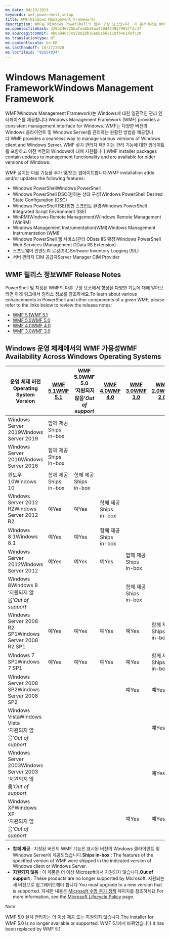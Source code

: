 ```yaml
---
ms.date: 04/19/2019
keywords: wmf,powershell,setup
title: WMF(Windows Management Framework)
description: WMF는 Windows PowerShell의 필수 구성 요소입니다. 이 문서에서는 WMF 버전 기록을 보여 주고 WMF를 찾고 설치하는 방법에 대한 정보를 제공합니다.
ms.openlocfilehash: 339b140325befea0b28aa470d4249170937f2c37
ms.sourcegitcommit: 488a940c7c828820b36a6ba56c119f64614afc29
ms.translationtype: HT
ms.contentlocale: ko-KR
ms.lasthandoff: 10/27/2020
ms.locfileid: "92654034"
---
```

# <a name="windows-management-framework"></a><span data-ttu-id="220c8-105">Windows Management Framework</span><span class="sxs-lookup"><span data-stu-id="220c8-105">Windows Management Framework</span></span>

<span data-ttu-id="220c8-106">WMF(Windows Management Framework)는 Windows에 대한 일관적인 관리 인터페이스를 제공합니다.</span><span class="sxs-lookup"><span data-stu-id="220c8-106">Windows Management Framework (WMF) provides a consistent management interface for Windows.</span></span> <span data-ttu-id="220c8-107">WMF는 다양한 버전의 Windows 클라이언트 및 Windows Server를 관리하는 원활한 방법을 제공합니다.</span><span class="sxs-lookup"><span data-stu-id="220c8-107">WMF provides a seamless way to manage various versions of Windows client and Windows Server.</span></span> <span data-ttu-id="220c8-108">WMF 설치 관리자 패키지는 관리 기능에 대한 업데이트를 포함하고 이전 버전의 Windows에 대해 지원됩니다.</span><span class="sxs-lookup"><span data-stu-id="220c8-108">WMF installer packages contain updates to management functionality and are available for older versions of Windows.</span></span>

<span data-ttu-id="220c8-109">WMF 설치는 다음 기능을 추가 및/또는 업데이트합니다.</span><span class="sxs-lookup"><span data-stu-id="220c8-109">WMF installation adds and/or updates the following features:</span></span>

- <span data-ttu-id="220c8-110">Windows PowerShell</span><span class="sxs-lookup"><span data-stu-id="220c8-110">Windows PowerShell</span></span>
- <span data-ttu-id="220c8-111">Windows PowerShell DSC(원하는 상태 구성)</span><span class="sxs-lookup"><span data-stu-id="220c8-111">Windows PowerShell Desired State Configuration (DSC)</span></span>
- <span data-ttu-id="220c8-112">Windows PowerShell ISE(통합 스크립트 환경)</span><span class="sxs-lookup"><span data-stu-id="220c8-112">Windows PowerShell Integrated Script Environment (ISE)</span></span>
- <span data-ttu-id="220c8-113">WinRM(Windows Remote Management)</span><span class="sxs-lookup"><span data-stu-id="220c8-113">Windows Remote Management (WinRM)</span></span>
- <span data-ttu-id="220c8-114">Windows Management Instrumentation(WMI)</span><span class="sxs-lookup"><span data-stu-id="220c8-114">Windows Management Instrumentation (WMI)</span></span>
- <span data-ttu-id="220c8-115">Windows PowerShell 웹 서비스(관리 OData IIS 확장)</span><span class="sxs-lookup"><span data-stu-id="220c8-115">Windows PowerShell Web Services (Management OData IIS Extension)</span></span>
- <span data-ttu-id="220c8-116">소프트웨어 인벤토리 로깅(SIL)</span><span class="sxs-lookup"><span data-stu-id="220c8-116">Software Inventory Logging (SIL)</span></span>
- <span data-ttu-id="220c8-117">서버 관리자 CIM 공급자</span><span class="sxs-lookup"><span data-stu-id="220c8-117">Server Manager CIM Provider</span></span>

## <a name="wmf-release-notes"></a><span data-ttu-id="220c8-118">WMF 릴리스 정보</span><span class="sxs-lookup"><span data-stu-id="220c8-118">WMF Release Notes</span></span>

<span data-ttu-id="220c8-119">PowerShell 및 지정된 WMF의 다른 구성 요소에서 향상된 다양한 기능에 대해 알아보려면 아래 링크에서 릴리스 정보를 참조하세요.</span><span class="sxs-lookup"><span data-stu-id="220c8-119">To learn about various enhancements in PowerShell and other components of a given WMF, please refer to the links below to review the release notes:</span></span>

- [<span data-ttu-id="220c8-120">WMF 5.1</span><span class="sxs-lookup"><span data-stu-id="220c8-120">WMF 5.1</span></span>](whats-new/release-notes.md#wmf-51-changes)
- [<span data-ttu-id="220c8-121">WMF 5.0</span><span class="sxs-lookup"><span data-stu-id="220c8-121">WMF 5.0</span></span>](whats-new/release-notes.md#wmf-50-changes)
- [<span data-ttu-id="220c8-122">WMF 4.0</span><span class="sxs-lookup"><span data-stu-id="220c8-122">WMF 4.0</span></span>](https://download.microsoft.com/download/3/D/6/3D61D262-8549-4769-A660-230B67E15B25/Windows%20Management%20Framework%204%200%20Release%20Notes.docx)
- [<span data-ttu-id="220c8-123">WMF 3.0</span><span class="sxs-lookup"><span data-stu-id="220c8-123">WMF 3.0</span></span>](https://download.microsoft.com/download/E/7/6/E76850B8-DA6E-4FF5-8CCE-A24FC513FD16/WMF%203%20Release%20Notes.docx)

## <a name="wmf-availability-across-windows-operating-systems"></a><span data-ttu-id="220c8-124">Windows 운영 체제에서의 WMF 가용성</span><span class="sxs-lookup"><span data-stu-id="220c8-124">WMF Availability Across Windows Operating Systems</span></span>

|        <span data-ttu-id="220c8-125">운영 체제 버전</span><span class="sxs-lookup"><span data-stu-id="220c8-125">Operating System Version</span></span>         | <span data-ttu-id="220c8-126">[WMF 5.1][]</span><span class="sxs-lookup"><span data-stu-id="220c8-126">[WMF 5.1][]</span></span>  | <span data-ttu-id="220c8-127">WMF 5.0</span><span class="sxs-lookup"><span data-stu-id="220c8-127">WMF 5.0</span></span><br><span data-ttu-id="220c8-128">‘지원되지 않음’</span><span class="sxs-lookup"><span data-stu-id="220c8-128">*Out of support*</span></span> | <span data-ttu-id="220c8-129">[WMF 4.0][]</span><span class="sxs-lookup"><span data-stu-id="220c8-129">[WMF 4.0][]</span></span>  | <span data-ttu-id="220c8-130">[WMF 3.0][]</span><span class="sxs-lookup"><span data-stu-id="220c8-130">[WMF 3.0][]</span></span>  | <span data-ttu-id="220c8-131">[WMF 2.0][]</span><span class="sxs-lookup"><span data-stu-id="220c8-131">[WMF 2.0][]</span></span>  |
| --------------------------------------- | ------------ | --------------------------- | ------------ | ------------ | ------------ |
| <span data-ttu-id="220c8-132">Windows Server 2019</span><span class="sxs-lookup"><span data-stu-id="220c8-132">Windows Server 2019</span></span>                     | <span data-ttu-id="220c8-133">함께 제공</span><span class="sxs-lookup"><span data-stu-id="220c8-133">Ships in-box</span></span> |                             |              |              |              |
| <span data-ttu-id="220c8-134">Windows Server 2016</span><span class="sxs-lookup"><span data-stu-id="220c8-134">Windows Server 2016</span></span>                     | <span data-ttu-id="220c8-135">함께 제공</span><span class="sxs-lookup"><span data-stu-id="220c8-135">Ships in-box</span></span> |                             |              |              |              |
| <span data-ttu-id="220c8-136">윈도우 10</span><span class="sxs-lookup"><span data-stu-id="220c8-136">Windows 10</span></span>                              | <span data-ttu-id="220c8-137">함께 제공</span><span class="sxs-lookup"><span data-stu-id="220c8-137">Ships in-box</span></span> | <span data-ttu-id="220c8-138">함께 제공</span><span class="sxs-lookup"><span data-stu-id="220c8-138">Ships in-box</span></span>                |              |              |              |
| <span data-ttu-id="220c8-139">Windows Server 2012 R2</span><span class="sxs-lookup"><span data-stu-id="220c8-139">Windows Server 2012 R2</span></span>                  | <span data-ttu-id="220c8-140">예</span><span class="sxs-lookup"><span data-stu-id="220c8-140">Yes</span></span>          | <span data-ttu-id="220c8-141">예</span><span class="sxs-lookup"><span data-stu-id="220c8-141">Yes</span></span>                         | <span data-ttu-id="220c8-142">함께 제공</span><span class="sxs-lookup"><span data-stu-id="220c8-142">Ships in-box</span></span> |              |              |
| <span data-ttu-id="220c8-143">Windows 8.1</span><span class="sxs-lookup"><span data-stu-id="220c8-143">Windows 8.1</span></span>                             | <span data-ttu-id="220c8-144">예</span><span class="sxs-lookup"><span data-stu-id="220c8-144">Yes</span></span>          | <span data-ttu-id="220c8-145">예</span><span class="sxs-lookup"><span data-stu-id="220c8-145">Yes</span></span>                         | <span data-ttu-id="220c8-146">함께 제공</span><span class="sxs-lookup"><span data-stu-id="220c8-146">Ships in-box</span></span> |              |              |
| <span data-ttu-id="220c8-147">Windows Server 2012</span><span class="sxs-lookup"><span data-stu-id="220c8-147">Windows Server 2012</span></span>                     | <span data-ttu-id="220c8-148">예</span><span class="sxs-lookup"><span data-stu-id="220c8-148">Yes</span></span>          | <span data-ttu-id="220c8-149">예</span><span class="sxs-lookup"><span data-stu-id="220c8-149">Yes</span></span>                         | <span data-ttu-id="220c8-150">예</span><span class="sxs-lookup"><span data-stu-id="220c8-150">Yes</span></span>          | <span data-ttu-id="220c8-151">함께 제공</span><span class="sxs-lookup"><span data-stu-id="220c8-151">Ships in-box</span></span> |              |
| <span data-ttu-id="220c8-152">Windows 8</span><span class="sxs-lookup"><span data-stu-id="220c8-152">Windows 8</span></span><br><span data-ttu-id="220c8-153">‘지원되지 않음’</span><span class="sxs-lookup"><span data-stu-id="220c8-153">*Out of support*</span></span>           |              |                             |              | <span data-ttu-id="220c8-154">함께 제공</span><span class="sxs-lookup"><span data-stu-id="220c8-154">Ships in-box</span></span> |              |
| <span data-ttu-id="220c8-155">Windows Server 2008 R2 SP1</span><span class="sxs-lookup"><span data-stu-id="220c8-155">Windows Server 2008 R2 SP1</span></span>              | <span data-ttu-id="220c8-156">예</span><span class="sxs-lookup"><span data-stu-id="220c8-156">Yes</span></span>          | <span data-ttu-id="220c8-157">예</span><span class="sxs-lookup"><span data-stu-id="220c8-157">Yes</span></span>                         | <span data-ttu-id="220c8-158">예</span><span class="sxs-lookup"><span data-stu-id="220c8-158">Yes</span></span>          | <span data-ttu-id="220c8-159">예</span><span class="sxs-lookup"><span data-stu-id="220c8-159">Yes</span></span>          | <span data-ttu-id="220c8-160">함께 제공</span><span class="sxs-lookup"><span data-stu-id="220c8-160">Ships in-box</span></span> |
| <span data-ttu-id="220c8-161">Windows 7 SP1</span><span class="sxs-lookup"><span data-stu-id="220c8-161">Windows 7 SP1</span></span>                           | <span data-ttu-id="220c8-162">예</span><span class="sxs-lookup"><span data-stu-id="220c8-162">Yes</span></span>          | <span data-ttu-id="220c8-163">예</span><span class="sxs-lookup"><span data-stu-id="220c8-163">Yes</span></span>                         | <span data-ttu-id="220c8-164">예</span><span class="sxs-lookup"><span data-stu-id="220c8-164">Yes</span></span>          | <span data-ttu-id="220c8-165">예</span><span class="sxs-lookup"><span data-stu-id="220c8-165">Yes</span></span>          | <span data-ttu-id="220c8-166">함께 제공</span><span class="sxs-lookup"><span data-stu-id="220c8-166">Ships in-box</span></span> |
| <span data-ttu-id="220c8-167">Windows Server 2008 SP2</span><span class="sxs-lookup"><span data-stu-id="220c8-167">Windows Server 2008 SP2</span></span>                 |              |                             |              | <span data-ttu-id="220c8-168">예</span><span class="sxs-lookup"><span data-stu-id="220c8-168">Yes</span></span>          | <span data-ttu-id="220c8-169">예</span><span class="sxs-lookup"><span data-stu-id="220c8-169">Yes</span></span>          |
| <span data-ttu-id="220c8-170">Windows Vista</span><span class="sxs-lookup"><span data-stu-id="220c8-170">Windows Vista</span></span><br><span data-ttu-id="220c8-171">‘지원되지 않음’</span><span class="sxs-lookup"><span data-stu-id="220c8-171">*Out of support*</span></span>       |              |                             |              |              | <span data-ttu-id="220c8-172">예</span><span class="sxs-lookup"><span data-stu-id="220c8-172">Yes</span></span>          |
| <span data-ttu-id="220c8-173">Windows Server 2003</span><span class="sxs-lookup"><span data-stu-id="220c8-173">Windows Server 2003</span></span><br><span data-ttu-id="220c8-174">‘지원되지 않음’</span><span class="sxs-lookup"><span data-stu-id="220c8-174">*Out of support*</span></span> |              |                             |              |              | <span data-ttu-id="220c8-175">예</span><span class="sxs-lookup"><span data-stu-id="220c8-175">Yes</span></span>          |
| <span data-ttu-id="220c8-176">Windows XP</span><span class="sxs-lookup"><span data-stu-id="220c8-176">Windows XP</span></span><br><span data-ttu-id="220c8-177">‘지원되지 않음’</span><span class="sxs-lookup"><span data-stu-id="220c8-177">*Out of support*</span></span>          |              |                             |              | <span data-ttu-id="220c8-178">예</span><span class="sxs-lookup"><span data-stu-id="220c8-178">Yes</span></span>          | <span data-ttu-id="220c8-179">예</span><span class="sxs-lookup"><span data-stu-id="220c8-179">Yes</span></span>          |

- <span data-ttu-id="220c8-180">**함께 제공** : 지정된 버전의 WMF 기능은 표시된 버전의 Windows 클라이언트 및 Windows Server에 제공되었습니다.</span><span class="sxs-lookup"><span data-stu-id="220c8-180">**Ships in-box** : The features of the specified version of WMF were shipped in the indicated version of Windows client or Windows Server.</span></span>
- <span data-ttu-id="220c8-181">**지원되지 않음** : 이 제품은 더 이상 Microsoft에서 지원되지 않습니다.</span><span class="sxs-lookup"><span data-stu-id="220c8-181">**Out of support** : These products are no longer supported by Microsoft.</span></span> <span data-ttu-id="220c8-182">지원되는 새 버전으로 업그레이드해야 합니다.</span><span class="sxs-lookup"><span data-stu-id="220c8-182">You must upgrade to a new version that is supported.</span></span> <span data-ttu-id="220c8-183">자세한 내용은 [Microsoft 수명 주기 정책][] 페이지를 참조하세요.</span><span class="sxs-lookup"><span data-stu-id="220c8-183">For more information, see the [Microsoft Lifecycle Policy][] page.</span></span>

> [!NOTE]
> <span data-ttu-id="220c8-184">WMF 5.0 설치 관리자는 더 이상 제공 또는 지원되지 않습니다.</span><span class="sxs-lookup"><span data-stu-id="220c8-184">The installer for WMF 5.0 is no longer available or supported.</span></span> <span data-ttu-id="220c8-185">WMF 5.1에서 바뀌었습니다.</span><span class="sxs-lookup"><span data-stu-id="220c8-185">It has been replaced by WMF 5.1.</span></span>

[Microsoft 수명 주기 정책]: https://support.microsoft.com/lifecycle
[Microsoft Lifecycle Policy]: https://support.microsoft.com/lifecycle
[WMF 5.1]: https://aka.ms/wmf51download
[WMF 4.0]: https://aka.ms/wmf4download
[WMF 3.0]: https://aka.ms/wmf3download
[WMF 2.0]: https://aka.ms/wmf2download
